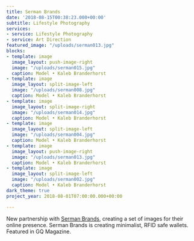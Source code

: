 ```yaml
---
title: Serman Brands
date: '2018-08-15T00:38:23.000+00:00'
subtitle: Lifestyle Photography
services:
- service: Lifestyle Photography
- service: Art Direction
featured_image: "/uploads/serman013.jpg"
blocks:
- template: image
  image_layout: push-image-right
  image: "/uploads/serman015.jpg"
  caption: Model • Kaleb Branderhorst
- template: image
  image_layout: split-image-left
  image: "/uploads/serman008.jpg"
  caption: Model • Kaleb Branderhorst
- template: image
  image_layout: split-image-right
  image: "/uploads/serman014.jpg"
  caption: Model • Kaleb Branderhorst
- template: image
  image_layout: split-image-left
  image: "/uploads/serman004.jpg"
  caption: Model • Kaleb Branderhorst
- template: image
  image_layout: push-image-right
  image: "/uploads/serman013.jpg"
  caption: Model • Kaleb Branderhorst
- template: image
  image_layout: split-image-left
  image: "/uploads/serman002.jpg"
  caption: Model • Kaleb Branderhorst
dark_theme: true
project_year: 2018-08-01T07:00:00.000+00:00

---
```

New partnership with [Serman Brands](https://sermanbrands.com), creating a set of images for their online presence. Serman Brands is creating minimalist, RFID safe wallets. Featured in GQ Magazine.